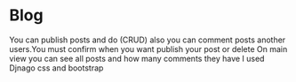 # Blog

You can publish posts and do (CRUD) also you can comment posts another users.You must confirm when you want publish your post or delete
On main view you can see all posts and how many comments they have
I used Djnago css and bootstrap
